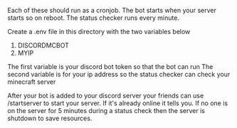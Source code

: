 Each of these should run as a cronjob. The bot starts when your server starts so on reboot. The status checker runs every minute. 

Create a .env file in this directory with the two variables below
1) DISCORDMCBOT
2) MYIP

The first variable is your discord bot token so that the bot can run
The second variable is for your ip address so the status checker can check your minecraft server

After your bot is added to your discord server your friends can use /startserver to start your server. If it's already online it tells you. If no one is on the server for 5 minutes during a status check then the server is shutdown to save resources.
